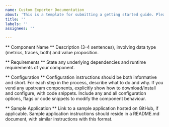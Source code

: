 ```yaml
---
name: Custom Exporter Documentation
about: 'This is a template for submitting a getting started guide. Please include images in .png format for any diagrams.'
title: ''
labels: ''
assignees: ''

---
```


** Component Name **
Description (3-4 sentences), involving data type (metrics, traces, both) and value proposition.

** Requirements **
State any underlying dependencies and runtime requirements of your component.

** Configuration **
Configuration instructions should be both informative and short. For each step in the process, describe what to do and why. If you vend any upstream components, explicitly show how to download/install and configure, with code snippets. Include any and all configuration options, flags or code snippets to modify the component behaviour.

** Sample Application **
Link to a sample application hosted on GitHub, if applicable. Sample application instructions should reside in a README.md document, with similar instructions with this format.
